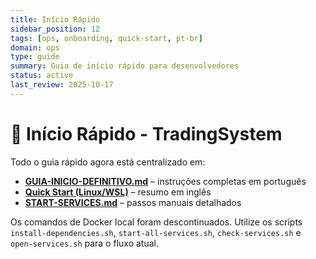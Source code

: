 ```yaml
---
title: Início Rápido
sidebar_position: 12
tags: [ops, onboarding, quick-start, pt-br]
domain: ops
type: guide
summary: Guia de início rápido para desenvolvedores
status: active
last_review: 2025-10-17
---
```


# 🚀 Início Rápido - TradingSystem

Todo o guia rápido agora está centralizado em:
- **[GUIA-INICIO-DEFINITIVO.md](GUIA-INICIO-DEFINITIVO.md)** – instruções completas em português  
- **[Quick Start (Linux/WSL)](./QUICK-START-LINUX-WSL.md)** – resumo em inglês  
- **[START-SERVICES.md](START-SERVICES.md)** – passos manuais detalhados

Os comandos de Docker local foram descontinuados. Utilize os scripts `install-dependencies.sh`, `start-all-services.sh`, `check-services.sh` e `open-services.sh` para o fluxo atual.

